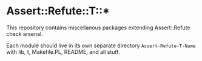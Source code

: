 # Assert::Refute::T::*

This repository contains miscellanous packages extending Assert::Refute
check arsenal.

Each module should live in its own separate directory `Assert-Refute-T-Name`
with lib, t, Makefile.PL, README, and all stuff.
